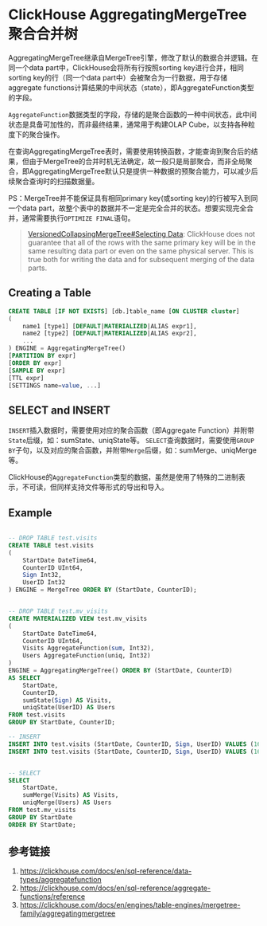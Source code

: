 # ClickHouse AggregatingMergeTree聚合合并树

AggregatingMergeTree继承自MergeTree引擎，修改了默认的数据合并逻辑。在同一个data part中，ClickHouse会将所有行按照sorting key进行合并，相同sorting key的行（同一个data part中）会被聚合为一行数据，用于存储aggregate functions计算结果的中间状态（state），即AggregateFunction类型的字段。

`AggregateFunction`数据类型的字段，存储的是聚合函数的一种中间状态，此中间状态是具备可加性的，而非最终结果，通常用于构建OLAP Cube，以支持各种粒度下的聚合操作。

在查询AggregatingMergeTree表时，需要使用转换函数，才能查询到聚合后的结果，但由于MergeTree的合并时机无法确定，故一般只是局部聚合，而非全局聚合，即AggregatingMergeTree默认只是提供一种数据的预聚合能力，可以减少后续聚合查询时的扫描数据量。

PS：MergeTree并不能保证具有相同primary key(或sorting key)的行被写入到同一个data part，故整个表中的数据并不一定是完全合并的状态。想要实现完全合并，通常需要执行`OPTIMIZE FINAL`语句。

> [VersionedCollapsingMergeTree#Selecting Data](https://clickhouse.com/docs/en/engines/table-engines/mergetree-family/versionedcollapsingmergetree/#selecting-data): ClickHouse does not guarantee that all of the rows with the same primary key will be in the same resulting data part or even on the same physical server. This is true both for writing the data and for subsequent merging of the data parts.


## Creating a Table

```sql
CREATE TABLE [IF NOT EXISTS] [db.]table_name [ON CLUSTER cluster]
(
    name1 [type1] [DEFAULT|MATERIALIZED|ALIAS expr1],
    name2 [type2] [DEFAULT|MATERIALIZED|ALIAS expr2],
    ...
) ENGINE = AggregatingMergeTree()
[PARTITION BY expr]
[ORDER BY expr]
[SAMPLE BY expr]
[TTL expr]
[SETTINGS name=value, ...]
```


## SELECT and INSERT

`INSERT`插入数据时，需要使用对应的聚合函数（即Aggregate Function）并附带`State`后缀，如：sumState、uniqState等。
`SELECT`查询数据时，需要使用`GROUP BY`子句，以及对应的聚合函数，并附带`Merge`后缀，如：sumMerge、uniqMerge等。

ClickHouse的`AggregateFunction`类型的数据，虽然是使用了特殊的二进制表示，不可读，但同样支持文件等形式的导出和导入。


## Example

```sql

-- DROP TABLE test.visits
CREATE TABLE test.visits
(
    StartDate DateTime64,
    CounterID UInt64,
    Sign Int32,
    UserID Int32
) ENGINE = MergeTree ORDER BY (StartDate, CounterID);


-- DROP TABLE test.mv_visits
CREATE MATERIALIZED VIEW test.mv_visits
(
    StartDate DateTime64,
    CounterID UInt64,
    Visits AggregateFunction(sum, Int32),
    Users AggregateFunction(uniq, Int32)
)
ENGINE = AggregatingMergeTree() ORDER BY (StartDate, CounterID)
AS SELECT
    StartDate,
    CounterID,
    sumState(Sign) AS Visits,
    uniqState(UserID) AS Users
FROM test.visits
GROUP BY StartDate, CounterID;

-- INSERT
INSERT INTO test.visits (StartDate, CounterID, Sign, UserID) VALUES (1667446031, 1, 3, 4);
INSERT INTO test.visits (StartDate, CounterID, Sign, UserID) VALUES (1667446031, 1, 6, 3);


-- SELECT
SELECT
    StartDate,
    sumMerge(Visits) AS Visits,
    uniqMerge(Users) AS Users
FROM test.mv_visits
GROUP BY StartDate
ORDER BY StartDate;

```


## 参考链接
1. https://clickhouse.com/docs/en/sql-reference/data-types/aggregatefunction
2. https://clickhouse.com/docs/en/sql-reference/aggregate-functions/reference
3. https://clickhouse.com/docs/en/engines/table-engines/mergetree-family/aggregatingmergetree